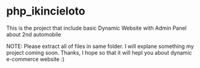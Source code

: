 # php_ikincieloto
This is the project that include basic Dynamic Website with Admin Panel about 2nd automobile

NOTE: Please extract all of files in same folder. I will explane something my project coming soon. Thanks, I hope so that it will hepl you about dynamic e-commerce website :)
